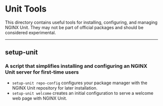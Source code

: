 # Unit Tools

This directory contains useful tools for installing, configuring, and
managing NGINX Unit. They may not be part of official packages and
should be considered experimental.

---

## setup-unit

### A script that simplifies installing and configuring an NGINX Unit server for first-time users

* `setup-unit repo-config` configures your package manager with the NGINX
Unit repository for later installation.
* `setup-unit welcome` creates an initial configuration to serve a welcome
web page with NGINX Unit.
